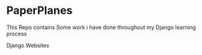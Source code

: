 # PaperPlanes
This Repo contains Some work i have done throughout my Django learning process

Django Websites
